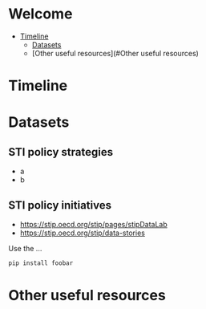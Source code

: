 # Welcome

- [Timeline](#Timeline)  
  - [Datasets](#Datasets)  
  - [Other useful resources](#Other useful resources)   
<a name="headers"/>

# Timeline

# Datasets

## STI policy strategies

- a
- b

## STI policy initiatives
- https://stip.oecd.org/stip/pages/stipDataLab
- https://stip.oecd.org/stip/data-stories

Use the ...

```bash
pip install foobar
```

# Other useful resources
